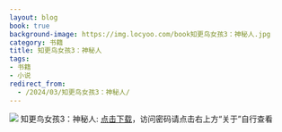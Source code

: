 ```yaml
---
layout: blog
book: true
background-image: https://img.locyoo.com/book知更鸟女孩3：神秘人.jpg
category: 书籍
title: 知更鸟女孩3：神秘人
tags:
- 书籍
- 小说
redirect_from:
  - /2024/03/知更鸟女孩3：神秘人/
---
```

![](https://img.locyoo.com/book知更鸟女孩3：神秘人.jpg)
知更鸟女孩3：神秘人: <a name = "ref1" href="https://url18.ctfile.com/f/50983618-1050121780-830f59?p=3619">点击下载</a>，访问密码请点击右上方“关于”自行查看